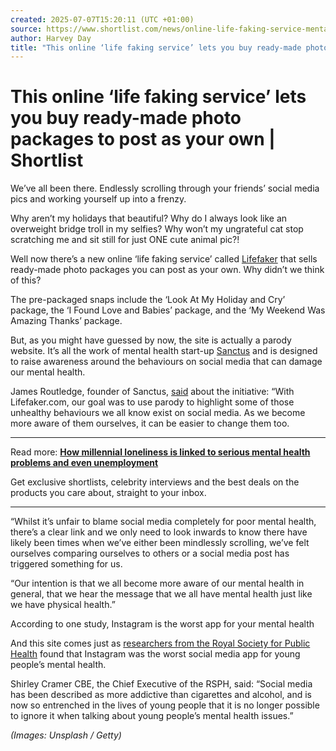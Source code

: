 ```yaml
---
created: 2025-07-07T15:20:11 (UTC +01:00)
source: https://www.shortlist.com/news/online-life-faking-service-mental-health-sanctus
author: Harvey Day
title: "This online ‘life faking service’ lets you buy ready-made photo packages to post as your own | Shortlist"
---
```


# This online ‘life faking service’ lets you buy ready-made photo packages to post as your own | Shortlist

We’ve all been there. Endlessly scrolling through your friends’ social media pics and working yourself up into a frenzy.

Why aren’t my holidays that beautiful? Why do I always look like an overweight bridge troll in my selfies? Why won’t my ungrateful cat stop scratching me and sit still for just ONE cute animal pic?!

Well now there’s a new online ‘life faking service’ called [Lifefaker](http://lifefaker.com/goes) that sells ready-made photo packages you can post as your own. Why didn’t we think of this?

The pre-packaged snaps include the ‘Look At My Holiday and Cry’ package, the ‘I Found Love and Babies’ package, and the ‘My Weekend Was Amazing Thanks’ package.

But, as you might have guessed by now, the site is actually a parody website. It’s all the work of mental health start-up [Sanctus](https://sanctus.io/) and is designed to raise awareness around the behaviours on social media that can damage our mental health.

James Routledge, founder of Sanctus, [said](https://sanctus.io/social-media-mental-health-b1803b6b475f) about the initiative: “With Lifefaker.com, our goal was to use parody to highlight some of those unhealthy behaviours we all know exist on social media. As we become more aware of them ourselves, it can be easier to change them too.

___

Read more: **[How millennial loneliness is linked to serious mental health problems and even unemployment](https://www.shortlist.com/news/millennial-loneliness-mental-health-unemployment-young-people)**

Get exclusive shortlists, celebrity interviews and the best deals on the products you care about, straight to your inbox.

___

“Whilst it’s unfair to blame social media completely for poor mental health, there’s a clear link and we only need to look inwards to know there have likely been times when we’ve either been mindlessly scrolling, we’ve felt ourselves comparing ourselves to others or a social media post has triggered something for us.

“Our intention is that we all become more aware of our mental health in general, that we hear the message that we all have mental health just like we have physical health.”

According to one study, Instagram is the worst app for your mental health

And this site comes just as [researchers from the Royal Society for Public Health](https://www.naturalnews.com/2018-05-07-researchers-rank-instagram-as-worst-social-media-app-for-young-peoples-mental-health.html) found that Instagram was the worst social media app for young people’s mental health.

Shirley Cramer CBE, the Chief Executive of the RSPH, said: “Social media has been described as more addictive than cigarettes and alcohol, and is now so entrenched in the lives of young people that it is no longer possible to ignore it when talking about young people’s mental health issues.”

_(Images: Unsplash / Getty)_
